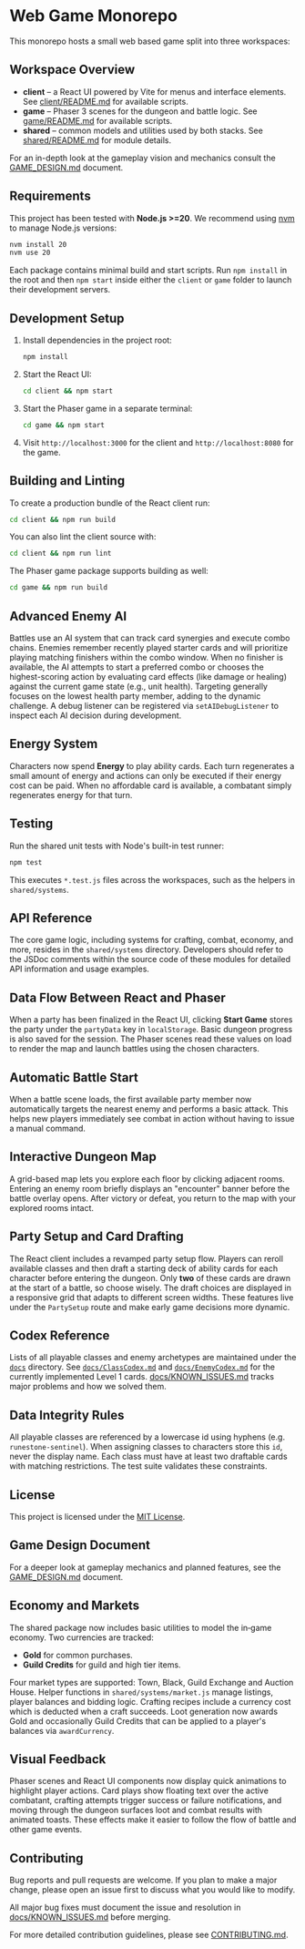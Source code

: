 # Web Game Monorepo

This monorepo hosts a small web based game split into three workspaces:

## Workspace Overview

- **client** – a React UI powered by Vite for menus and interface elements.
  See [client/README.md](client/README.md) for available scripts.
- **game** – Phaser 3 scenes for the dungeon and battle logic.
  See [game/README.md](game/README.md) for available scripts.
- **shared** – common models and utilities used by both stacks.
  See [shared/README.md](shared/README.md) for module details.

For an in-depth look at the gameplay vision and mechanics consult the
[GAME_DESIGN.md](GAME_DESIGN.md) document.

## Requirements

This project has been tested with **Node.js >=20**. We recommend using
[nvm](https://github.com/nvm-sh/nvm) to manage Node.js versions:

```bash
nvm install 20
nvm use 20
```

Each package contains minimal build and start scripts. Run `npm install` in the
root and then `npm start` inside either the `client` or `game` folder to launch
their development servers.

## Development Setup

1. Install dependencies in the project root:
   ```bash
   npm install
   ```
2. Start the React UI:
   ```bash
   cd client && npm start
   ```
3. Start the Phaser game in a separate terminal:
   ```bash
   cd game && npm start
   ```
4. Visit `http://localhost:3000` for the client and `http://localhost:8080` for the game.

## Building and Linting

To create a production bundle of the React client run:

```bash
cd client && npm run build
```

You can also lint the client source with:

```bash
cd client && npm run lint
```

The Phaser game package supports building as well:

```bash
cd game && npm run build
```

## Advanced Enemy AI

Battles use an AI system that can track card synergies and execute combo
chains. Enemies remember recently played starter cards and will prioritize
playing matching finishers within the combo window. When no finisher is
available, the AI attempts to start a preferred combo or chooses the
highest-scoring action by evaluating card effects (like damage or healing)
against the current game state (e.g., unit health). Targeting generally
focuses on the lowest health party member, adding to the dynamic challenge.
A debug listener can be registered via `setAIDebugListener` to inspect each
AI decision during development.

## Energy System

Characters now spend **Energy** to play ability cards. Each turn
regenerates a small amount of energy and actions can only be executed if
their energy cost can be paid. When no affordable card is available, a
combatant simply regenerates energy for that turn.

## Testing

Run the shared unit tests with Node's built-in test runner:

```bash
npm test
```

This executes `*.test.js` files across the workspaces, such as the helpers in
`shared/systems`.

## API Reference

The core game logic, including systems for crafting, combat, economy, and more, resides in the `shared/systems` directory. Developers should refer to the JSDoc comments within the source code of these modules for detailed API information and usage examples.

## Data Flow Between React and Phaser

When a party has been finalized in the React UI, clicking **Start Game**
stores the party under the `partyData` key in `localStorage`. Basic dungeon
progress is also saved for the session. The Phaser scenes read these values on
load to render the map and launch battles using the chosen characters.

## Automatic Battle Start

When a battle scene loads, the first available party member now
automatically targets the nearest enemy and performs a basic attack.
This helps new players immediately see combat in action without having
to issue a manual command.

## Interactive Dungeon Map

A grid-based map lets you explore each floor by clicking adjacent rooms. Entering
an enemy room briefly displays an "encounter" banner before the battle overlay
opens. After victory or defeat, you return to the map with your explored rooms
intact.

## Party Setup and Card Drafting

The React client includes a revamped party setup flow. Players can reroll
available classes and then draft a starting deck of ability cards for each
character before entering the dungeon. Only **two** of these cards are
drawn at the start of a battle, so choose wisely. The draft choices are
displayed in a responsive grid that adapts to different screen widths.
These features live under the `PartySetup` route and make early game
decisions more dynamic.

## Codex Reference

Lists of all playable classes and enemy archetypes are maintained under the
[`docs`](docs) directory. See
[`docs/ClassCodex.md`](docs/ClassCodex.md) and
[`docs/EnemyCodex.md`](docs/EnemyCodex.md) for the currently implemented
Level&nbsp;1 cards.
[docs/KNOWN_ISSUES.md](docs/KNOWN_ISSUES.md) tracks major problems and how we solved them.

## Data Integrity Rules

All playable classes are referenced by a lowercase id using hyphens (e.g. `runestone-sentinel`). When assigning classes to characters store this `id`, never the display name. Each class must have at least two draftable cards with matching restrictions. The test suite validates these constraints.

## License

This project is licensed under the [MIT License](LICENSE).

## Game Design Document

For a deeper look at gameplay mechanics and planned features, see the
[GAME_DESIGN.md](GAME_DESIGN.md) document.

## Economy and Markets

The shared package now includes basic utilities to model the in‑game economy.
Two currencies are tracked:

- **Gold** for common purchases.
- **Guild Credits** for guild and high tier items.

Four market types are supported: Town, Black, Guild Exchange and Auction House.
Helper functions in `shared/systems/market.js` manage listings, player balances
and bidding logic. Crafting recipes include a currency cost which is deducted
when a craft succeeds. Loot generation now awards Gold and occasionally Guild
Credits that can be applied to a player's balances via `awardCurrency`.

## Visual Feedback

Phaser scenes and React UI components now display quick animations
to highlight player actions. Card plays show floating text over the
active combatant, crafting attempts trigger success or failure
notifications, and moving through the dungeon surfaces loot and
combat results with animated toasts. These effects make it easier to
follow the flow of battle and other game events.

## Contributing

Bug reports and pull requests are welcome. If you plan to make a major
change, please open an issue first to discuss what you would like to
modify.

All major bug fixes must document the issue and resolution in [docs/KNOWN_ISSUES.md](docs/KNOWN_ISSUES.md) before merging.

For more detailed contribution guidelines, please see [CONTRIBUTING.md](CONTRIBUTING.md).
